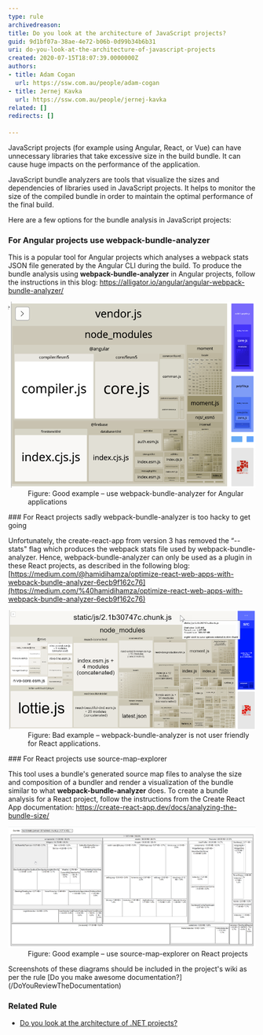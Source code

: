 ```yaml
---
type: rule
archivedreason: 
title: Do you look at the architecture of JavaScript projects?
guid: 9d1bf07a-38ae-4e72-b06b-0d99b34b6b31
uri: do-you-look-at-the-architecture-of-javascript-projects
created: 2020-07-15T18:07:39.0000000Z
authors:
- title: Adam Cogan
  url: https://ssw.com.au/people/adam-cogan
- title: Jernej Kavka
  url: https://ssw.com.au/people/jernej-kavka
related: []
redirects: []

---
```


JavaScript projects (for example using Angular, React, or Vue) can have unnecessary libraries that take excessive size in the build bundle. It can cause huge impacts on the performance of the application.

<!--endintro-->

JavaScript bundle analyzers are tools that visualize the sizes and dependencies of libraries used in JavaScript projects. It helps to monitor the size of the compiled bundle in order to maintain the optimal performance of the final build.

Here are a few options for the bundle analysis in JavaScript projects:

### For Angular projects use webpack-bundle-analyzer 


This is a popular tool for Angular projects which analyses a webpack stats JSON file generated by the Angular CLI during the build. To produce the bundle analysis using      **webpack-bundle-analyzer** in Angular projects, follow the instructions in this blog:     https://alligator.io/angular/angular-webpack-bundle-analyzer/
<dl class="goodImage"><dt><img src="architecture-good-angular.png" alt="architecture-good-angular.png" style="width:750px;"></dt><dd>Figure: Good example – use webpack-bundle-analyzer for Angular applications</dd></dl>
### For React projects sadly webpack-bundle-analyzer is too hacky to get going 

Unfortunately, the create-react-app from version 3 has removed the “--stats" flag which produces the webpack stats file used by webpack-bundle-analyzer. Hence, webpack-bundle-analyzer can only be used as a plugin in these React projects, as described in the following blog: [https://medium.com/@hamidihamza/optimize-react-web-apps-with-webpack-bundle-analyzer-6ecb9f162c76](https://medium.com/%40hamidihamza/optimize-react-web-apps-with-webpack-bundle-analyzer-6ecb9f162c76)
<dl class="badImage"><dt><img src="architecture-bad-react.png" alt="architecture-bad-react.png" style="width:750px;"></dt><dt></dt><dd>Figure: Bad example – webpack-bundle-analyzer is not user friendly for React applications.</dd></dl>
### For React projects use source-map-explorer


This tool uses a bundle's generated source map files to analyse the size and composition of a bundler and render a visualization of the bundle similar to what  **webpack-bundle-analyzer** does. To create a bundle analysis for a React project, follow the instructions from the Create React App documentation: https://create-react-app.dev/docs/analyzing-the-bundle-size/
<dl class="goodImage"><dt><img src="architecture-good-react.png" alt="architecture-good-react.png" style="width:750px;"></dt><dd>Figure: Good example – use source-map-explorer on React projects</dd></dl>
Screenshots of these diagrams should be included in the project's wiki as per the rule     [Do you make awesome documentation?](/DoYouReviewTheDocumentation)

### Related Rule


* [Do you look at the architecture of .NET projects?](/DoYouLookAtTheArchitecture)

